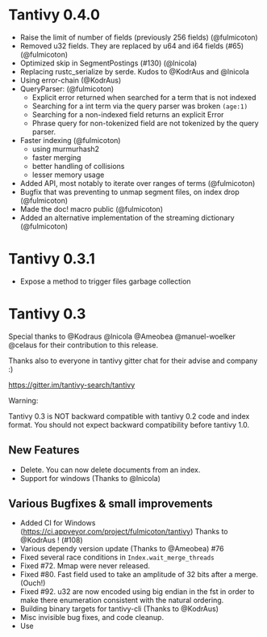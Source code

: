 Tantivy 0.4.0
==========================

- Raise the limit of number of fields (previously 256 fields) (@fulmicoton)
- Removed u32 fields. They are replaced by u64 and i64 fields (#65) (@fulmicoton)
- Optimized skip in SegmentPostings (#130) (@lnicola)
- Replacing rustc_serialize by serde. Kudos to @KodrAus and @lnicola
- Using error-chain (@KodrAus)
- QueryParser: (@fulmicoton)
  - Explicit error returned when searched for a term that is not indexed
  - Searching for a int term via the query parser was broken `(age:1)`
  - Searching for a non-indexed field returns an explicit Error
  - Phrase query for non-tokenized field are not tokenized by the query parser.
- Faster indexing (@fulmicoton)
    - using murmurhash2
    - faster merging
    - better handling of collisions
    - lesser memory usage
- Added API, most notably to iterate over ranges of terms (@fulmicoton)
- Bugfix that was preventing to unmap segment files, on index drop (@fulmicoton)
- Made the doc! macro public (@fulmicoton)
- Added an alternative implementation of the streaming dictionary (@fulmicoton)

Tantivy 0.3.1
==========================

- Expose a method to trigger files garbage collection


Tantivy 0.3
==========================


Special thanks to @Kodraus @lnicola @Ameobea @manuel-woelker @celaus
for their contribution to this release.

Thanks also to everyone in tantivy gitter chat 
for their advise and company :)

https://gitter.im/tantivy-search/tantivy


Warning:

Tantivy 0.3 is NOT backward compatible with tantivy 0.2 
code and index format.
You should not expect backward compatibility before 
tantivy 1.0.


New Features
------------

- Delete. You can now delete documents from an index.
- Support for windows (Thanks to @lnicola)


Various Bugfixes & small improvements
----------------------------------------

- Added CI for Windows (https://ci.appveyor.com/project/fulmicoton/tantivy)
Thanks to @KodrAus ! (#108)
- Various dependy version update (Thanks to @Ameobea) #76
- Fixed several race conditions in `Index.wait_merge_threads`
- Fixed #72. Mmap were never released.
- Fixed #80. Fast field used to take an amplitude of 32 bits after a merge. (Ouch!)
- Fixed #92. u32 are now encoded using big endian in the fst
  in order to make there enumeration consistent with
  the natural ordering.
- Building binary targets for tantivy-cli (Thanks to @KodrAus)
- Misc invisible bug fixes, and code cleanup.
- Use 




